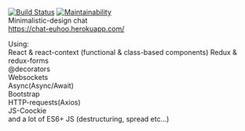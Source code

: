 [![Build Status](https://travis-ci.org/euhoo/project-lvl4-s441.svg?branch=master)](https://travis-ci.org/euhoo/project-lvl4-s441) [![Maintainability](https://api.codeclimate.com/v1/badges/ade16915cb5ce7ec3127/maintainability)](https://codeclimate.com/github/euhoo/project-lvl4-s441/maintainability)  
Minimalistic-design chat  
https://chat-euhoo.herokuapp.com/  
  
Using:  
  React & react-context (functional & class-based components)
  Redux & redux-forms  
  @decorators  
  Websockets  
  Async(Async/Await)  
  Bootstrap  
  HTTP-requests(Axios)  
  JS-Coockie  
  and a lot of ES6+ JS (destructuring, spread etc...)
  


